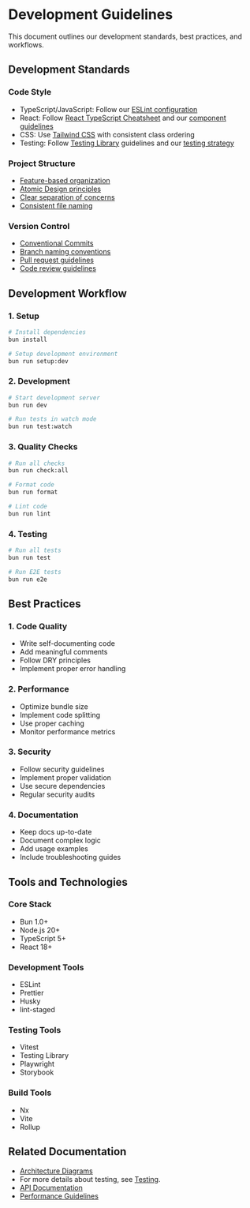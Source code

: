# Development Guidelines

This document outlines our development standards, best practices, and workflows.

## Development Standards

### Code Style

- TypeScript/JavaScript: Follow our [ESLint configuration](./.eslintrc.js)
- React: Follow [React TypeScript Cheatsheet](https://react-typescript-cheatsheet.netlify.app/) and our [component guidelines](./ui_layer.md#component-guidelines)
- CSS: Use [Tailwind CSS](./ui_layer.md#styling-guidelines) with consistent class ordering
- Testing: Follow [Testing Library](https://testing-library.com/) guidelines and our [testing strategy](./testing.md)

### Project Structure

- [Feature-based organization](./overview.md#project-structure)
- [Atomic Design principles](./diagrams/components/atomic-design.md)
- [Clear separation of concerns](./overview.md#architecture-principles)
- [Consistent file naming](../conventions/commit_conventions.md#file-naming)

### Version Control

- [Conventional Commits](../conventions/commit_conventions.md)
- [Branch naming conventions](../conventions/branch_naming.md)
- [Pull request guidelines](../contributing.md#pull-requests)
- [Code review guidelines](../contributing.md#code-review)

## Development Workflow

### 1. Setup

```bash
# Install dependencies
bun install

# Setup development environment
bun run setup:dev
```

### 2. Development

```bash
# Start development server
bun run dev

# Run tests in watch mode
bun run test:watch
```

### 3. Quality Checks

```bash
# Run all checks
bun run check:all

# Format code
bun run format

# Lint code
bun run lint
```

### 4. Testing

```bash
# Run all tests
bun run test

# Run E2E tests
bun run e2e
```

## Best Practices

### 1. Code Quality

- Write self-documenting code
- Add meaningful comments
- Follow DRY principles
- Implement proper error handling

### 2. Performance

- Optimize bundle size
- Implement code splitting
- Use proper caching
- Monitor performance metrics

### 3. Security

- Follow security guidelines
- Implement proper validation
- Use secure dependencies
- Regular security audits

### 4. Documentation

- Keep docs up-to-date
- Document complex logic
- Add usage examples
- Include troubleshooting guides

## Tools and Technologies

### Core Stack

- Bun 1.0+
- Node.js 20+
- TypeScript 5+
- React 18+

### Development Tools

- ESLint
- Prettier
- Husky
- lint-staged

### Testing Tools

- Vitest
- Testing Library
- Playwright
- Storybook

### Build Tools

- Nx
- Vite
- Rollup

## Related Documentation

- [Architecture Diagrams](diagrams.md)
- For more details about testing, see [Testing](testing.md).
- [API Documentation](api.md)
- [Performance Guidelines](./diagrams/system/performance.md)
